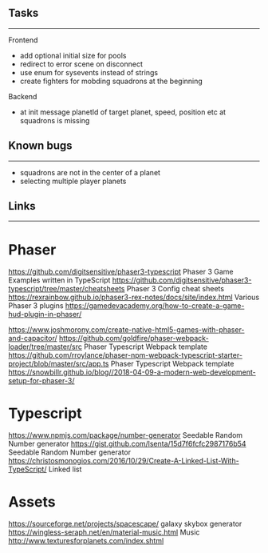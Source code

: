 ## Tasks
------------
Frontend
- add optional initial size for pools
- redirect to error scene on disconnect
- use enum for sysevents instead of strings
- create fighters for mobding squadrons at the beginning

Backend
- at init message planetId of target planet, speed, position etc at squadrons is missing


## Known bugs
------------
- squadrons are not in the center of a planet
- selecting multiple player planets

## Links
------------

# Phaser
https://github.com/digitsensitive/phaser3-typescript  Phaser 3 Game Examples written in TypeScript
https://github.com/digitsensitive/phaser3-typescript/tree/master/cheatsheets Phaser 3 Config cheat sheets
https://rexrainbow.github.io/phaser3-rex-notes/docs/site/index.html Various Phaser 3 plugins
https://gamedevacademy.org/how-to-create-a-game-hud-plugin-in-phaser/

https://www.joshmorony.com/create-native-html5-games-with-phaser-and-capacitor/
https://github.com/goldfire/phaser-webpack-loader/tree/master/src Phaser Typescript Webpack template
https://github.com/rroylance/phaser-npm-webpack-typescript-starter-project/blob/master/src/app.ts Phaser Typescript Webpack template
https://snowbillr.github.io/blog//2018-04-09-a-modern-web-development-setup-for-phaser-3/


# Typescript
https://www.npmjs.com/package/number-generator Seedable Random Number generator
https://gist.github.com/lsenta/15d7f6fcfc2987176b54 Seedable Random Number generator
https://christosmonogios.com/2016/10/29/Create-A-Linked-List-With-TypeScript/ Linked list


# Assets
https://sourceforge.net/projects/spacescape/ galaxy skybox generator
https://wingless-seraph.net/en/material-music.html Music
http://www.texturesforplanets.com/index.shtml